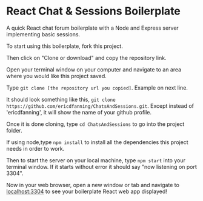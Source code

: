 # React Chat & Sessions Boilerplate

A quick React chat forum boilerplate with a Node and Express server implementing basic sessions.

To start using this boilerplate, fork this project.

Then click on "Clone or download" and copy the repository link.

Open your terminal window on your computer and navigate to an area where you would like this project saved.

Type ```git clone [the repository url you copied]```. Example on next line.

It should look something like this, ```git clone https://github.com/ericdfanning/ChatsAndSessions.git```. Except instead of 'ericdfanning', it will show the name of your github profile.

Once it is done cloning, type ```cd ChatsAndSessions``` to go into the project folder.

If using node,type ```npm install``` to install all the dependencies this project needs in order to work.

Then to start the server on your local machine, type ```npm start``` into your terminal window. If it starts without error it should say "now listening on port 3304".

Now in your web browser, open a new window or tab and navigate to [localhost:3304] to see your boilerplate React web app displayed!

[localhost:3304]: http://127.0.0.1:3304